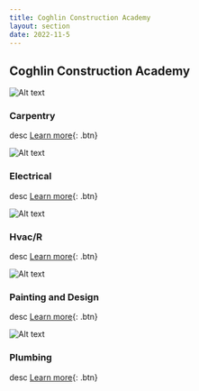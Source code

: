 ```yaml
---
title: Coghlin Construction Academy
layout: section
date: 2022-11-5
---
```

## Coghlin Construction Academy

<div class="card" markdown="1">

![Alt text](https://res.cloudinary.com/dxm7ycyxz/image/upload/v1668016915/TechHigh.us/Technical%20areas/construction/Carpentry/george-pastushok-d0yNnTEjEWY-unsplash-1-1536x1024_w2cij7.jpg)
### Carpentry
desc
[Learn more](../construction/carpentry/){: .btn}

</div>
 
<div class="card" markdown="1">

![Alt text](https://res.cloudinary.com/dxm7ycyxz/image/upload/v1668016923/TechHigh.us/Technical%20areas/construction/Electrical/nguyen-dang-hoang-nhu-K6o825gSbIM-unsplash-1-1536x1024_sytbo8.jpg)
### Electrical
desc
[Learn more](../construction/electrical/){: .btn}

</div>
 
<div class="card" markdown="1">

![Alt text](https://res.cloudinary.com/dxm7ycyxz/image/upload/v1668016875/TechHigh.us/Technical%20areas/construction/HVacr/taylor-vick-qVXFewdVWn4-unsplash-1-1024x683_guju6s.jpg)
### Hvac/R
desc
[Learn more](../construction/hvac/){: .btn}

</div>
 

<div class="card" markdown="1">

![Alt text](https://res.cloudinary.com/dxm7ycyxz/image/upload/v1668016916/TechHigh.us/Technical%20areas/construction/Painting%20and%20design/laura-adai-c7u-t1PZEbg-unsplash-1-1024x684_jtnjei.jpg)
### Painting and Design
desc
[Learn more](../construction/painting-and-design/){: .btn}

</div>
 

<div class="card" markdown="1">

![Alt text](https://res.cloudinary.com/dxm7ycyxz/image/upload/v1668016937/TechHigh.us/Technical%20areas/construction/Plumbing/maxim-tolchinskiy-wfx681z4-Og-unsplash-1-1024x683_tly4om.jpg)
### Plumbing
desc
[Learn more](../construction/plumbing/){: .btn}

</div>
 


